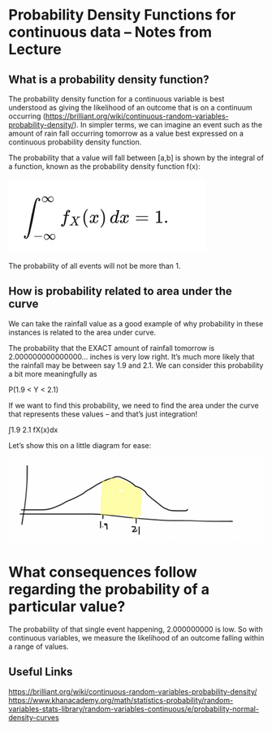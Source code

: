 # Probability Density Functions for continuous data – Notes from Lecture


## What is a probability density function?

The probability density function for a continuous variable is best understood as giving the likelihood of an outcome that is on a continuum occurring (https://brilliant.org/wiki/continuous-random-variables-probability-density/). In simpler terms, we can imagine an event such as the amount of rain fall occurring tomorrow as a value best expressed on a continuous probability density function.

The probability that a value will fall between [a,b] is shown by the integral of a function, known as the probability density function f(x):


![PDF](Images/integration.png ".")
 

The probability of all events will not be more than 1.

## How is probability related to area under the curve

We can take the rainfall value as a good example of why probability in these instances is related to the area under curve. 

The probability that the EXACT amount of rainfall tomorrow is 2.000000000000000… inches is very low right. It’s much more likely that the rainfall may be between say 1.9 and 2.1. We can consider this probability a bit more meaningfully as 

P(1.9 < Y < 2.1)

If we want to find this probability, we need to find the area under the curve that represents these values – and that’s just integration!

∫1.9 2.1 fX(x)dx


Let’s show this on a little diagram for ease:



![Toy Rainfall PDF](Images/rainfall.png "Rainfall")


# What consequences follow regarding the probability of a particular value?

The probability of that single event happening, 2.000000000 is low. So with continuous variables, we measure the likelihood of an outcome falling within a range of values.

## Useful Links
https://brilliant.org/wiki/continuous-random-variables-probability-density/
https://www.khanacademy.org/math/statistics-probability/random-variables-stats-library/random-variables-continuous/e/probability-normal-density-curves
